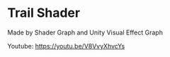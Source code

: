 # Trail Shader

Made by Shader Graph and Unity Visual Effect Graph

Youtube: https://youtu.be/V8VvyXhvcYs
